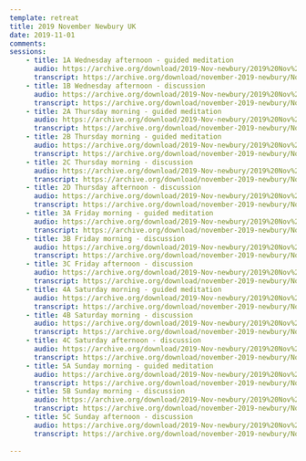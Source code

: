 ```yaml
---
template: retreat
title: 2019 November Newbury UK
date: 2019-11-01
comments: 
sessions:
    - title: 1A Wednesday afternoon - guided meditation
      audio: https://archive.org/download/2019-Nov-newbury/2019%20Nov%20Newbury/1a-linda-clair-newbury-nov-2019.mp3
      transcript: https://archive.org/download/november-2019-newbury/Nov%202019%20PDF/1A%20November%202019%20Newbury.pdf
    - title: 1B Wednesday afternoon - discussion
      audio: https://archive.org/download/2019-Nov-newbury/2019%20Nov%20Newbury/1b-linda-clair-newbury-nov-2019.mp3
      transcript: https://archive.org/download/november-2019-newbury/Nov%202019%20PDF/1B%20November%202019%20Newbury.pdf
    - title: 2A Thursday morning - guided meditation
      audio: https://archive.org/download/2019-Nov-newbury/2019%20Nov%20Newbury/2a-linda-clair-newbury-nov-2019.mp3
      transcript: https://archive.org/download/november-2019-newbury/Nov%202019%20PDF/2A%20November%202019%20Newbury.pdf
    - title: 2B Thursday morning - guided meditation
      audio: https://archive.org/download/2019-Nov-newbury/2019%20Nov%20Newbury/2b-linda-clair-newbury-nov-2019.mp3
      transcript: https://archive.org/download/november-2019-newbury/Nov%202019%20PDF/2B%20November%202019%20Newbury.pdf
    - title: 2C Thursday morning - discussion
      audio: https://archive.org/download/2019-Nov-newbury/2019%20Nov%20Newbury/2c-linda-clair-newbury-nov-2019.mp3
      transcript: https://archive.org/download/november-2019-newbury/Nov%202019%20PDF/2C%20November%202019%20Newbury.pdf
    - title: 2D Thursday afternoon - discussion
      audio: https://archive.org/download/2019-Nov-newbury/2019%20Nov%20Newbury/2d-linda-clair-newbury-nov-2019.mp3
      transcript: https://archive.org/download/november-2019-newbury/Nov%202019%20PDF/2D%20November%202019%20Newbury.pdf
    - title: 3A Friday morning - guided meditation
      audio: https://archive.org/download/2019-Nov-newbury/2019%20Nov%20Newbury/3a-linda-clair-newbury-nov-2019.mp3
      transcript: https://archive.org/download/november-2019-newbury/Nov%202019%20PDF/3A%20November%202019%20Kallara.pdf
    - title: 3B Friday morning - discussion
      audio: https://archive.org/download/2019-Nov-newbury/2019%20Nov%20Newbury/3b-linda-clair-newbury-nov-2019.mp3
      transcript: https://archive.org/download/november-2019-newbury/Nov%202019%20PDF/3B%20November%202019%20Newbury.pdf
    - title: 3C Friday afternoon - discussion
      audio: https://archive.org/download/2019-Nov-newbury/2019%20Nov%20Newbury/3c-linda-clair-newbury-nov-2019.mp3
      transcript: https://archive.org/download/november-2019-newbury/Nov%202019%20PDF/3C%20November%202019%20Newbury.pdf
    - title: 4A Saturday morning - guided meditation
      audio: https://archive.org/download/2019-Nov-newbury/2019%20Nov%20Newbury/4a-linda-clair-newbury-nov-2019.mp3
      transcript: https://archive.org/download/november-2019-newbury/Nov%202019%20PDF/4A%20November%202019%20Newbury.pdf
    - title: 4B Saturday morning - discussion
      audio: https://archive.org/download/2019-Nov-newbury/2019%20Nov%20Newbury/4b-linda-clair-newbury-nov-2019.mp3
      transcript: https://archive.org/download/november-2019-newbury/Nov%202019%20PDF/4B%20November%202019%20Newbury.pdf
    - title: 4C Saturday afternoon - discussion
      audio: https://archive.org/download/2019-Nov-newbury/2019%20Nov%20Newbury/4c-linda-clair-newbury-nov-2019.mp3
      transcript: https://archive.org/download/november-2019-newbury/Nov%202019%20PDF/4C%20November%202019%20Newbury.pdf
    - title: 5A Sunday morning - guided meditation
      audio: https://archive.org/download/2019-Nov-newbury/2019%20Nov%20Newbury/5a-linda-clair-newbury-nov-2019.mp3
      transcript: https://archive.org/download/november-2019-newbury/Nov%202019%20PDF/5A%20November%202019%20Newbury.pdf
    - title: 5B Sunday morning - discussion
      audio: https://archive.org/download/2019-Nov-newbury/2019%20Nov%20Newbury/5b-linda-clair-newbury-nov-2019.mp3
      transcript: https://archive.org/download/november-2019-newbury/Nov%202019%20PDF/4B%20November%202019%20Newbury.pdf
    - title: 5C Sunday afternoon - discussion
      audio: https://archive.org/download/2019-Nov-newbury/2019%20Nov%20Newbury/5c-linda-clair-newbury-nov-2019.mp3
      transcript: https://archive.org/download/november-2019-newbury/Nov%202019%20PDF/5C%20November%202019%20Newbury.pdf
    
---
```

